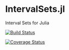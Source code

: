 # IntervalSets.jl
Interval Sets for Julia

[![Build Status](https://travis-ci.org/JuliaMath/IntervalSets.jl.svg?branch=master)](https://travis-ci.org/JuliaMath/IntervalSets.jl)

[![Coverage Status](https://coveralls.io/repos/github/JuliaMath/IntervalSets.jl/badge.svg?branch=master)](https://coveralls.io/github/JuliaMath/IntervalSets.jl?branch=master)
